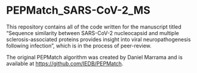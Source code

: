 # PEPMatch_SARS-CoV-2_MS

This repository contains all of the code written for the manuscript titled “Sequence similarity between SARS-CoV-2 nucleocapsid and multiple sclerosis-associated proteins provides insight into viral neuropathogenesis following infection”, which is in the process of peer-review. 

The original PEPMatch algorithm was created by Daniel Marrama and is available at https://github.com/IEDB/PEPMatch.
